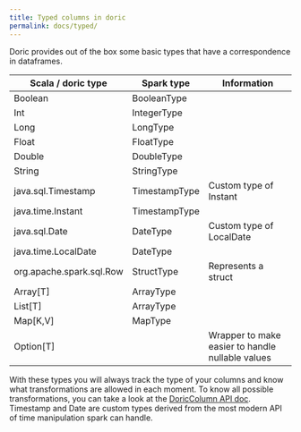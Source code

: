 ```yaml
---
title: Typed columns in doric
permalink: docs/typed/
---
```

Doric provides out of the box some basic types that have a correspondence in dataframes.


|Scala / doric type | Spark type| Information |
|-------------------|-----------|---|
|Boolean|BooleanType|
|Int|IntegerType|
|Long|LongType|
|Float|FloatType|
|Double|DoubleType|
|String| StringType|
|java.sql.Timestamp| TimestampType| Custom type of Instant|
|java.time.Instant|TimestampType|
|java.sql.Date|DateType| Custom type of LocalDate|
|java.time.LocalDate|DateType|
|org.apache.spark.sql.Row|StructType|Represents a struct|
|Array[T]|ArrayType|
|List[T]|ArrayType|
|Map[K,V]|MapType|
|Option[T]| |Wrapper to make easier to handle nullable values|

With these types you will always track the type of your columns and know what transformations are allowed in each moment.
To know all possible transformations, you can take a look at the [DoricColumn API doc](https://www.hablapps.com/doric/docs/api/latest/doric/DoricColumn.html).
Timestamp and Date are custom types derived from the most modern API of time manipulation spark can handle.
